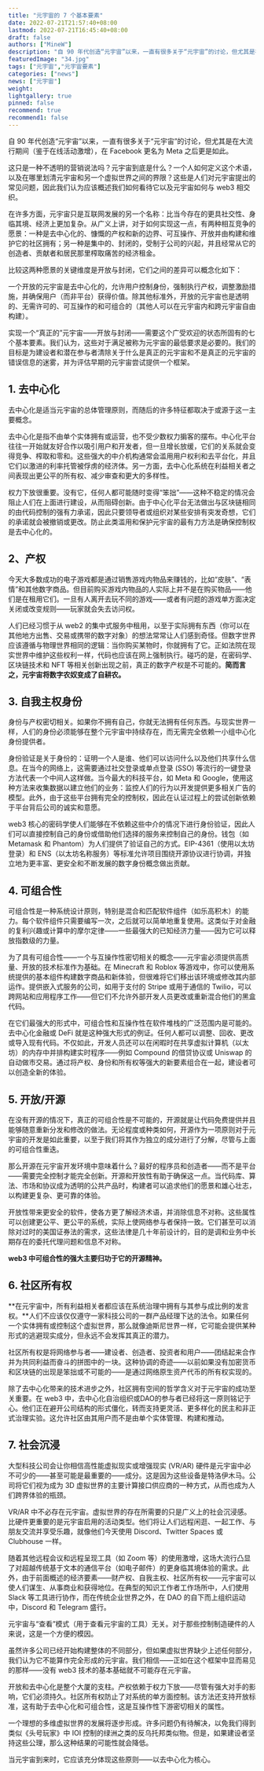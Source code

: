 ```yaml
---
title: "元宇宙的 7 个基本要素"
date: 2022-07-21T21:57:40+08:00
lastmod: 2022-07-21T16:45:40+08:00
draft: false
authors: ["MineW"]
description: "自 90 年代创造“元宇宙”以来，一直有很多关于“元宇宙”的讨论，但尤其是在大流行期间（鉴于在线活动激增），在 Facebook 更名为 Meta 之后更是如此。 "
featuredImage: "34.jpg"
tags: ["元宇宙","元宇宙要素"]
categories: ["news"]
news: ["元宇宙"]
weight: 
lightgallery: true
pinned: false
recommend: true
recommend1: false
---
```




自 90 年代创造“元宇宙”以来，一直有很多关于“元宇宙”的讨论，但尤其是在大流行期间（鉴于在线活动激增），在 Facebook 更名为 Meta 之后更是如此。 



这只是一种不透明的营销说法吗？元宇宙到底是什么？一个人如何定义这个术语，以及在哪里划清元宇宙和另一个虚拟世界之间的界限？这些是人们对元宇宙提出的常见问题，因此我们认为应该概述我们如何看待它以及元宇宙如何与 web3 相交织。 



在许多方面，元宇宙只是互联网发展的另一个名称：比当今存在的更具社交性、身临其境、经济上更加复杂。从广义上讲，对于如何实现这一点，有两种相互竞争的愿景：一种是去中心化的、慷慨的产权和新的边界、可互操作、开放并由构建和维护它的社区拥有；另一种是集中的、封闭的，受制于公司的兴起，并且经常从它的创造者、贡献者和居民那里榨取痛苦的经济租金。



比较这两种愿景的关键维度是开放与封闭，它们之间的差异可以概念化如下：



一个开放的元宇宙是去中心化的，允许用户控制身份，强制执行产权，调整激励措施，并确保用户（而非平台）获得价值。除其他标准外，开放的元宇宙也是透明的、无需许可的、可互操作的和可组合的（其他人可以在元宇宙内和跨元宇宙自由构建）。 



实现一个“真正的”元宇宙——开放与封闭——需要这个广受欢迎的状态所固有的七个基本要素。我们认为，这些对于满足被称为元宇宙的最低要求是必要的。我们的目标是为建设者和潜在参与者清除关于什么是真正的元宇宙和不是真正的元宇宙的错误信息的迷雾，并为评估早期的元宇宙尝试提供一个框架。



## **1. 去中心化**



去中心化是适当元宇宙的总体管理原则，而随后的许多特征都取决于或源于这一主要概念。



去中心化是指不由单个实体拥有或运营，也不受少数权力掮客的摆布。中心化平台往往一开始就友好合作以吸引用户和开发者，但一旦增长放缓，它们的关系就会变得竞争、榨取和零和。这些强大的中介机构通常会滥用用户权利和去平台化，并且它们以激进的利率托管被俘虏的经济体。另一方面，去中心化系统在利益相关者之间表现出更公平的所有权、减少审查和更大的多样性。 



权力下放很重要。没有它，任何人都可能随时变得“笨拙”——这种不稳定的情况会阻止人们在上面进行建设，从而阻碍创新。由于中心化平台无法做出与区块链相同的由代码控制的强有力承诺，因此只要领导者或组织对某些安排有突发奇想，它们的承诺就会被撤销或更改。防止此类滥用和保护元宇宙的最有力方法是确保控制权是去中心化的。



## **2、产权**



今天大多数成功的电子游戏都是通过销售游戏内物品来赚钱的，比如“皮肤”、“表情”和其他数字商品。但目前购买游戏内物品的人实际上并不是在购买物品——他们是在租用它们。一旦有人离开去玩不同的游戏——或者有问题的游戏单方面决定关闭或改变规则——玩家就会失去访问权。 



人们已经习惯于从 web2 的集中式服务中租用，以至于实际拥有东西（你可以在其他地方出售、交易或携带的数字对象）的想法常常让人们感到奇怪。但数字世界应该遵循与物理世界相同的逻辑：当你购买某物时，你就拥有了它。正如法院在现实世界中维护这些权利一样，代码也应该在网上强制执行。碰巧的是，在密码学、区块链技术和 NFT 等相关创新出现之前，真正的数字产权是不可能的。**简而言之，元宇宙将数字农奴变成了自耕农。**



## **3. 自我主权身份**



身份与产权密切相关。如果你不拥有自己，你就无法拥有任何东西。与现实世界一样，人们的身份必须能够在整个元宇宙中持续存在，而无需完全依赖一小组中心化身份提供者。



身份验证是关于身份的：证明一个人是谁、他们可以访问什么以及他们共享什么信息。在当今的网络上，这需要通过社交登录或单点登录 (SSO) 等流行的一键登录方法代表一个中间人这样做。当今最大的科技平台，如 Meta 和 Google，使用这种方法来收集数据以建立他们的业务：监控人们的行为以开发提供更多相关广告的模型。此外，由于这些平台拥有完全的控制权，因此在认证过程上的尝试创新依赖于平台背后公司的诚实和意愿。



web3 核心的密码学使人们能够在不依赖这些中介的情况下进行身份验证，因此人们可以直接控制自己的身份或借助他们选择的服务来控制自己的身份。钱包（如 Metamask 和 Phantom）为人们提供了验证自己的方式。EIP-4361（使用以太坊登录）和 ENS（以太坊名称服务）等标准允许项目围绕开源协议进行协调，并独立地为更丰富、更安全和不断发展的数字身份概念做出贡献。



## **4. 可组合性**



可组合性是一种系统设计原则，特别是混合和匹配软件组件（如乐高积木）的能力。每个软件组件只需要编写一次，之后就可以简单地重复使用。这类似于对金融的复利兴趣或计算中的摩尔定律——一些最强大的已知经济力量——因为它可以释放指数级的力量。



为了具有可组合性——一个与互操作性密切相关的概念——元宇宙必须提供高质量、开放的技术标准作为基础。在 Minecraft 和 Roblox 等游戏中，你可以使用系统提供的基本组件构建数字商品和新体验，但很难将它们移出该环境或修改其内部运作。提供嵌入式服务的公司，如用于支付的 Stripe 或用于通信的 Twilio，可以跨网站和应用程序工作——但它们不允许外部开发人员更改或重新混合他们的黑盒代码。



在它们最强大的形式中，可组合性和互操作性在软件堆栈的广泛范围内是可能的。去中心化金融或 DeFi 就是这种强大形式的例证。任何人都可以调整、回收、更改或导入现有代码。不仅如此，开发人员还可以在闲暇时在共享虚拟计算机（以太坊）的内存中并排构建实时程序——例如 Compound 的借贷协议或 Uniswap 的自动做市交易。通过将产权、身份和所有权等强大的新要素组合在一起，建设者可以创造全新的体验。



## **5. 开放/开源**



在没有开源的情况下，真正的可组合性是不可能的，开源就是让代码免费提供并且能够随意重新分发和修改的做法。无论程度或种类如何，开源作为一项原则对于元宇宙的开发是如此重要，以至于我们将其作为独立的成分进行了分解，尽管与上面的可组合性重迭。 



那么开源在元宇宙开发环境中意味着什么？最好的程序员和创造者——而不是平台——需要完全控制才能完全创新。开源和开放性有助于确保这一点。当代码库、算法、市场和协议成为透明的公共产品时，构建者可以追求他们的愿景和雄心壮志，以构建更复杂、更可靠的体验。 



开放性带来更安全的软件，使各方更了解经济术语，并消除信息不对称。这些属性可以创建更公平、更公平的系统，实际上使网络参与者保持一致。它们甚至可以消除对过时的美国证券法的需求，这些法律是几十年前设计的，目的是调和业务中长期存在的委托代理问题和信息不对称。



**web3 中可组合性的强大主要归功于它的开源精神。**



## **6. 社区所有权**



**在元宇宙中，所有利益相关者都应该在系统治理中拥有与其参与成比例的发言权。**人们不应该仅仅遵守一家科技公司的一群产品经理下达的法令。如果任何一个实体拥有或控制这个虚拟世界，那么就像迪斯尼世界一样，它可能会提供某种形式的逃避现实成分，但永远不会发挥其真正的潜力。 



社区所有权是将网络参与者——建设者、创造者、投资者和用户——团结起来合作并为共同利益而奋斗的拼图中的一块。这种协调的奇迹——以前如果没有加密货币和区块链的出现是笨拙或不可能的——是通过网络原生资产代币的所有权实现的。



除了去中心化带来的技术进步之外，社区拥有空间的哲学含义对于元宇宙的成功至关重要。在 web3 中，去中心化自治组织或DAO的参与者已经将这一原则铭记于心。他们正在避开公司结构的形式僵化，转而支持更灵活、更多样化的民主和非正式治理实验。这允许社区由其用户而不是由单个实体管理、构建和推动。



## **7. 社会沉浸**



大型科技公司会让你相信高性能虚拟现实或增强现实 (VR/AR) 硬件是元宇宙中必不可少的——甚至可能是最重要的——成分。这是因为这些设备是特洛伊木马。公司将它们视为成为 3D 虚拟世界的主要计算接口供应商的一种方式，从而也成为人们跨界体验的瓶颈。 



VR/AR 中不必存在元宇宙。虚拟世界的存在所需要的只是广义上的社会沉浸感。比硬件更重要的是元宇宙启用的活动类型。他们将让人们远程闲逛、一起工作、与朋友交流并享受乐趣，就像他们今天使用 Discord、Twitter Spaces 或 Clubhouse 一样。



随着其他远程会议和远程呈现工具（如 Zoom 等）的使用激增，这场大流行凸显了对超越传统基于文本的通信平台（如电子邮件）的更身临其境体验的需求。此外，由于前面概述的经济要素——财产权、自我主权、社区所有权——元宇宙可以使人们谋生、从事商业和获得地位。在典型的知识工作者工作场所中，人们使用 Slack 等工具进行协作，而在传统企业世界之外，在 DAO 的自下而上组织运动中，Discord 和 Telegram 盛行。

元宇宙与“查看”模式（用于查看元宇宙的工具）无关。对于那些控制制造硬件的人来说，这是一个方便的模因。 



虽然许多公司已经开始构建整体的不同部分，但如果虚拟世界缺少上述任何部分，我们认为它不能算作完全形成的元宇宙。我们相信——正如在这个框架中显而易见的那样——没有 web3 技术的基本基础就不可能存在元宇宙。 



开放和去中心化是整个大厦的支柱。产权依赖于权力下放——尽管有强大对手的影响，它们必须持久。社区所有权防止了对系统的单方面控制。该方法还支持开放标准，这有助于去中心化和可组合性，这是互操作性下游密切相关的属性。



一个理想的多维虚拟世界的发展将逐步形成。许多问题仍有待解决，以免我们得到类似《头号玩家》中 IOI 控制的绿洲之类的反乌托邦类似物。但是，如果建设者坚持这些公理，那么这种结果的可能性就会降低。



当元宇宙到来时，它应该充分体现这些原则——以去中心化为核心。